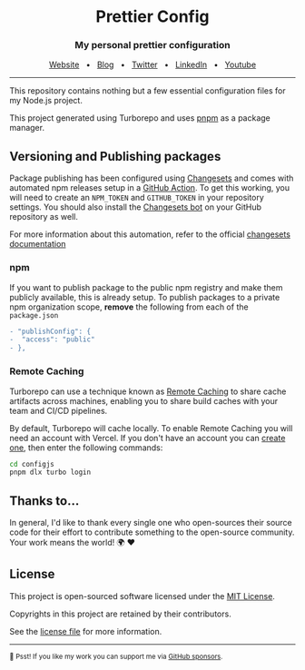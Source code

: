 <div align="center">
  <h1>Prettier Config</h1>
  <h3 align="center">My personal prettier configuration</h3>
  <a href="https://ripandis.com">Website</a>
  <span>&nbsp;&nbsp;•&nbsp;&nbsp;</span>
  <a href="https://jurnalog.com">Blog</a>
  <span>&nbsp;&nbsp;•&nbsp;&nbsp;</span>
  <a href="https://twitter.com/riipandi">Twitter</a>
  <span>&nbsp;&nbsp;•&nbsp;&nbsp;</span>
  <a href="https://www.linkedin.com/in/aris-ripandi">LinkedIn</a>
  <span>&nbsp;&nbsp;•&nbsp;&nbsp;</span>
  <a href="https://www.youtube.com/@riipandi">Youtube</a>
</div>

---

This repository contains nothing but a few essential configuration files for my Node.js project.

This project generated using Turborepo and uses [pnpm](https://pnpm.io) as a package manager.

## Versioning and Publishing packages

Package publishing has been configured using [Changesets](https://github.com/changesets/changesets) and
comes with automated npm releases setup in a [GitHub Action](https://github.com/changesets/action).
To get this working, you will need to create an `NPM_TOKEN` and `GITHUB_TOKEN` in your repository settings.
You should also install the [Changesets bot](https://github.com/apps/changeset-bot) on your GitHub repository as well.

For more information about this automation, refer to the official [changesets documentation](https://github.com/changesets/changesets/blob/main/docs/automating-changesets.md)

### npm

If you want to publish package to the public npm registry and make them publicly available, this is already setup.
To publish packages to a private npm organization scope, **remove** the following from each of the `package.json`

```diff
- "publishConfig": {
-  "access": "public"
- },
```

### Remote Caching

Turborepo can use a technique known as [Remote Caching](https://turbo.build/repo/docs/core-concepts/remote-caching) to share cache artifacts across machines, enabling you to share build caches with your team and CI/CD pipelines.

By default, Turborepo will cache locally. To enable Remote Caching you will need an account with Vercel. If you don't have an account you can [create one](https://vercel.com/signup), then enter the following commands:

```sh
cd configjs
pnpm dlx turbo login
```

## Thanks to...

In general, I'd like to thank every single one who open-sources their source code for their effort
to contribute something to the open-source community. Your work means the world! 🌍 ❤️

## License

This project is open-sourced software licensed under the [MIT License][choosealicense].

Copyrights in this project are retained by their contributors.

See the [license file](./LICENSE) for more information.

[choosealicense]: https://choosealicense.com/licenses/mit/

---

<sub>🤫 Psst! If you like my work you can support me via [GitHub sponsors](https://github.com/sponsors/riipandi).
